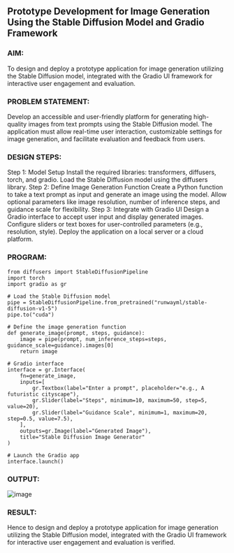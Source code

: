 ## Prototype Development for Image Generation Using the Stable Diffusion Model and Gradio Framework

### AIM:
To design and deploy a prototype application for image generation utilizing the Stable Diffusion model, integrated with the Gradio UI framework for interactive user engagement and evaluation.

### PROBLEM STATEMENT:
Develop an accessible and user-friendly platform for generating high-quality images from text prompts using the Stable Diffusion model. The application must allow real-time user interaction, customizable settings for image generation, and facilitate evaluation and feedback from users.

### DESIGN STEPS:


Step 1: Model Setup
Install the required libraries: transformers, diffusers, torch, and gradio.
Load the Stable Diffusion model using the diffusers library.
Step 2: Define Image Generation Function
Create a Python function to take a text prompt as input and generate an image using the model.
Allow optional parameters like image resolution, number of inference steps, and guidance scale for flexibility.
Step 3: Integrate with Gradio UI
Design a Gradio interface to accept user input and display generated images.
Configure sliders or text boxes for user-controlled parameters (e.g., resolution, style).
Deploy the application on a local server or a cloud platform.

### PROGRAM:
```
from diffusers import StableDiffusionPipeline
import torch
import gradio as gr

# Load the Stable Diffusion model
pipe = StableDiffusionPipeline.from_pretrained("runwayml/stable-diffusion-v1-5")
pipe.to("cuda")

# Define the image generation function
def generate_image(prompt, steps, guidance):
    image = pipe(prompt, num_inference_steps=steps, guidance_scale=guidance).images[0]
    return image

# Gradio interface
interface = gr.Interface(
    fn=generate_image,
    inputs=[
        gr.Textbox(label="Enter a prompt", placeholder="e.g., A futuristic cityscape"),
        gr.Slider(label="Steps", minimum=10, maximum=50, step=5, value=20),
        gr.Slider(label="Guidance Scale", minimum=1, maximum=20, step=0.5, value=7.5),
    ],
    outputs=gr.Image(label="Generated Image"),
    title="Stable Diffusion Image Generator"
)

# Launch the Gradio app
interface.launch()
```

### OUTPUT:

![image](https://github.com/user-attachments/assets/e78640c3-2351-470b-a874-64dcc67e5a36)

### RESULT:
Hence to design and deploy a prototype application for image generation utilizing the Stable Diffusion model, integrated with the Gradio UI framework for interactive user engagement and evaluation is verified.
